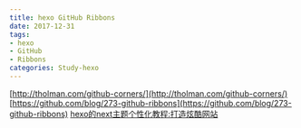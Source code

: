 ```yaml
---
title: hexo GitHub Ribbons
date: 2017-12-31 
tags:
- hexo
- GitHub
- Ribbons
categories: Study-hexo
---
```

[http://tholman.com/github-corners/](http://tholman.com/github-corners/)
[https://github.com/blog/273-github-ribbons](https://github.com/blog/273-github-ribbons)
[hexo的next主题个性化教程:打造炫酷网站](http://shenzekun.cn/hexo%E7%9A%84next%E4%B8%BB%E9%A2%98%E4%B8%AA%E6%80%A7%E5%8C%96%E9%85%8D%E7%BD%AE%E6%95%99%E7%A8%8B.html)